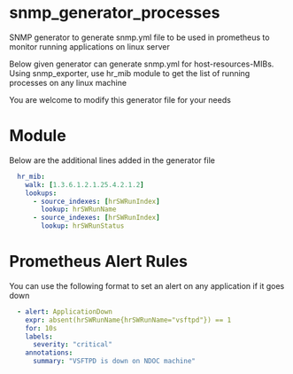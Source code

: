# snmp_generator_processes
SNMP generator to generate snmp.yml file to be used in prometheus to monitor running applications on linux server

Below given generator can generate snmp.yml for host-resources-MIBs.
Using snmp_exporter, use hr_mib module to get the list of running processes on any linux machine

You are welcome to modify this generator file for your needs

# Module

Below are the additional lines added in the generator file

```YAML
  hr_mib:
    walk: [1.3.6.1.2.1.25.4.2.1.2]
    lookups:
      - source_indexes: [hrSWRunIndex]
        lookup: hrSWRunName
      - source_indexes: [hrSWRunIndex]
        lookup: hrSWRunStatus
```
# Prometheus Alert Rules

You can use the following format to set an alert on any application if it goes down

```YAML
  - alert: ApplicationDown
    expr: absent(hrSWRunName{hrSWRunName="vsftpd"}) == 1
    for: 10s
    labels:
      severity: "critical"
    annotations:
      summary: "VSFTPD is down on NDOC machine"
```


